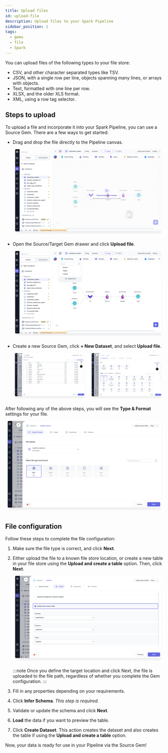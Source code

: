 ```yaml
---
title: Upload files
id: upload-file
description: Upload files to your Spark Pipeline
sidebar_position: 1
tags:
  - gems
  - file
  - Spark
---
```


You can upload files of the following types to your file store:

- CSV, and other character separated types like TSV.
- JSON, with a single row per line, objects spanning many lines, or arrays with objects.
- Text, formatted with one line per row.
- XLSX, and the older XLS format.
- XML, using a row tag selector.

## Steps to upload

To upload a file and incorporate it into your Spark Pipeline, you can use a Source Gem. There are a few ways to get started:

- Drag and drop the file directly to the Pipeline canvas.

  ![Drag and drop file](./img/drag-drop-file.png)

- Open the Source/Target Gem drawer and click **Upload file**.

  ![Source/Target Gem drawer](./img/upload-file-gem-drawer.png)

- Create a new Source Gem, click **+ New Dataset**, and select **Upload file**.

  ![Source Gem](./img/upload-file-source-gem.png)

After following any of the above steps, you will see the **Type & Format** settings for your file.

![Type & Format](./img/upload-type-and-format.png)

## File configuration

Follow these steps to complete the file configuration:

1. Make sure the file type is correct, and click **Next**.
1. Either upload the file to a known file store location, or create a new table in your file store using the **Upload and create a table** option. Then, click **Next**.

   ![Upload and create a table](./img/upload-create-table.png)

   :::note
   Once you define the target location and click Next, the file is uploaded to the file path, regardless of whether you complete the Gem configuration.
   :::

1. Fill in any properties depending on your requirements.
1. Click **Infer Schema**. _This step is required._
1. Validate or update the schema and click **Next**.
1. **Load** the data if you want to preview the table.
1. Click **Create Dataset**. This action creates the dataset and also creates the table if using the **Upload and create a table** option.

Now, your data is ready for use in your Pipeline via the Source Gem!
